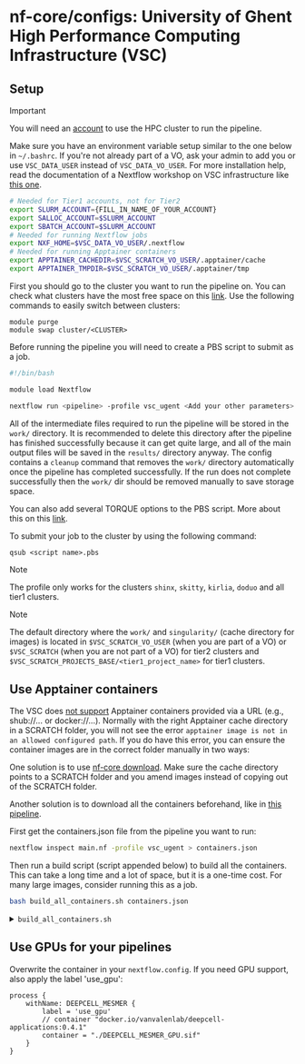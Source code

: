 # nf-core/configs: University of Ghent High Performance Computing Infrastructure (VSC)

## Setup

> [!IMPORTANT]
> You will need an [account](https://www.ugent.be/hpc/en/access/faq/access) to use the HPC cluster to run the pipeline.

Make sure you have an environment variable setup similar to the one below in `~/.bashrc`. If you're not already part of a VO, ask your admin to add you or use `VSC_DATA_USER` instead of `VSC_DATA_VO_USER`.
For more installation help, read the documentation of a Nextflow workshop on VSC infrastructure like [this one](https://vibbits-nextflow-workshop.readthedocs.io/en/latest/installations.html).

```bash
# Needed for Tier1 accounts, not for Tier2
export SLURM_ACCOUNT={FILL_IN_NAME_OF_YOUR_ACCOUNT}
export SALLOC_ACCOUNT=$SLURM_ACCOUNT
export SBATCH_ACCOUNT=$SLURM_ACCOUNT
# Needed for running Nextflow jobs
export NXF_HOME=$VSC_DATA_VO_USER/.nextflow
# Needed for running Apptainer containers
export APPTAINER_CACHEDIR=$VSC_SCRATCH_VO_USER/.apptainer/cache
export APPTAINER_TMPDIR=$VSC_SCRATCH_VO_USER/.apptainer/tmp
```

First you should go to the cluster you want to run the pipeline on. You can check what clusters have the most free space on this [link](https://shieldon.ugent.be:8083/pbsmon-web-users/). Use the following commands to easily switch between clusters:

```shell
module purge
module swap cluster/<CLUSTER>
```

Before running the pipeline you will need to create a PBS script to submit as a job.

```bash
#!/bin/bash

module load Nextflow

nextflow run <pipeline> -profile vsc_ugent <Add your other parameters>
```

All of the intermediate files required to run the pipeline will be stored in the `work/` directory. It is recommended to delete this directory after the pipeline has finished successfully because it can get quite large, and all of the main output files will be saved in the `results/` directory anyway.
The config contains a `cleanup` command that removes the `work/` directory automatically once the pipeline has completed successfully. If the run does not complete successfully then the `work/` dir should be removed manually to save storage space.

You can also add several TORQUE options to the PBS script. More about this on this [link](http://hpcugent.github.io/vsc_user_docs/pdf/intro-HPC-linux-gent.pdf#appendix.B).

To submit your job to the cluster by using the following command:

```shell
qsub <script name>.pbs
```

> [!NOTE]
> The profile only works for the clusters `shinx`, `skitty`, `kirlia`, `doduo` and all tier1 clusters.

> [!NOTE]
> The default directory where the `work/` and `singularity/` (cache directory for images) is located in `$VSC_SCRATCH_VO_USER` (when you are part of a VO) or `$VSC_SCRATCH` (when you are not part of a VO) for tier2 clusters and `$VSC_SCRATCH_PROJECTS_BASE/<tier1_project_name>` for tier1 clusters.

## Use Apptainer containers

The VSC does [not support](https://docs.hpc.ugent.be/Linux/apptainer/) Apptainer containers provided via a URL (e.g., shub://... or docker://...). Normally with the right Apptainer cache directory in a SCRATCH folder, you will not see the error `apptainer image is not in an allowed configured path`. If you do have this error, you can ensure the container images are in the correct folder manually in two ways:

One solution is to use [nf-core download](https://nf-co.re/docs/nf-core-tools/pipelines/download). Make sure the cache directory points to a SCRATCH folder and you amend images instead of copying out of the SCRATCH folder.

Another solution is to download all the containers beforehand, like in [this pipeline](https://github.com/saeyslab/spotless-benchmark).

First get the containers.json file from the pipeline you want to run:

```bash
nextflow inspect main.nf -profile vsc_ugent > containers.json
```

Then run a build script (script appended below) to build all the containers. This can take a long time and a lot of space, but it is a one-time cost. For many large images, consider running this as a job.

```bash
bash build_all_containers.sh containers.json
```

<details>

<summary> <code>build_all_containers.sh</code> </summary>

```bash
#!/bin/env bash

# avoid that Apptainer uses $HOME/.cache
export APPTAINER_CACHEDIR=/tmp/$USER/apptainer/cache
# instruct Apptainer to use temp dir on local filessytem
export APPTAINER_TMPDIR=/tmp/$USER/apptainer/tmpdir
# specified temp dir must exist, so create it
mkdir -p $APPTAINER_TMPDIR

# pull all containers from the given JSON file
# usage: build_all_containers.sh containers.json [FORCE]
JSON=$1
FORCE=${2:-false}

echo "Building containers from $JSON"
NAMES=$(sed -nE 's/.*"name": "([^"]*)".*/\1/p' $JSON)
CONTAINERS=$(sed -nE 's/.*"container": "([^"]*)".*/\1/p' $JSON)
# default FORCE to false
# paste name and containers together
paste <(echo "$NAMES") <(echo "$CONTAINERS") | while IFS=$'\t' read -r name container; do
    # is sif already present, continue unless FORCE is true
    if [ -f "$name.sif" ] && [ "$FORCE" != "true" ]; then
        continue
    fi

    # if container is null, skip
    if [ -z "$container" ]; then
        continue
    fi

    # if not docker://, add docker://
    if [[ $container != docker://* ]]; then
        container="docker://$container"
    fi
    echo "Building $container"
    # overwrite the existing container
    apptainer build --fakeroot /tmp/$USER/$name.sif $container
    mv /tmp/$USER/$name.sif $name.sif
done
```

</details>

## Use GPUs for your pipelines

Overwrite the container in your `nextflow.config`. If you need GPU support, also apply the label 'use_gpu':

```nextflow
process {
    withName: DEEPCELL_MESMER {
        label = 'use_gpu'
        // container "docker.io/vanvalenlab/deepcell-applications:0.4.1"
        container = "./DEEPCELL_MESMER_GPU.sif"
    }
}
```
